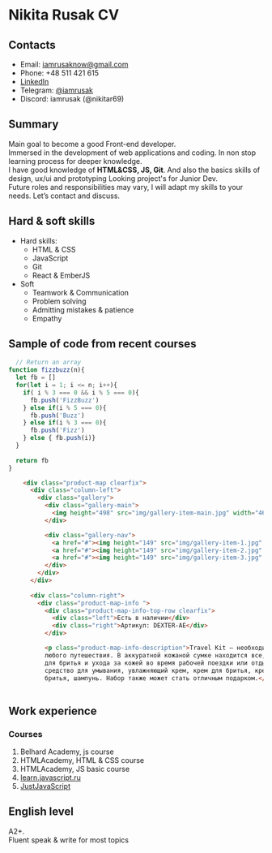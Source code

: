 # Nikita Rusak CV
## Contacts

 - Email: iamrusaknow@gmail.com
 - Phone: +48 511 421 615
 - [LinkedIn](https://www.linkedin.com/in/iamrusak/)
 - Telegram: [@iamrusak](https://t.me/iamrusak)
 - Discord: iamrusak (@nikitar69)

## Summary
Main goal to become a good Front-end developer.  
Immersed in the development of web applications and coding. In non stop learning process for deeper knowledge.  
I have good knowledge of **HTML&CSS, JS, Git**. And also the basics skills of design, ux/ui and prototyping
Looking project's for Junior Dev.  
Future roles and responsibilities may vary, I will adapt my skills to your needs. Let’s contact and discuss.  

## Hard & soft skills

- Hard skills:
    * HTML & CSS
    * JavaScript
    * Git
    * React & EmberJS
- Soft
    * Teamwork & Communication     
    * Problem solving        
    * Admitting mistakes & patience
    * Empathy


## Sample of code from recent courses

```js
  // Return an array
function fizzbuzz(n){
  let fb = []
  for(let i = 1; i <= n; i++){
    if( i % 3 === 0 && i % 5 === 0){
      fb.push('FizzBuzz')
    } else if(i % 5 === 0){
      fb.push('Buzz')
    } else if(i % 3 === 0){
      fb.push('Fizz')
    } else { fb.push(i)}
  }
  
  return fb
}
```
```html
    <div class="product-map clearfix">
      <div class="column-left">  
        <div class="gallery">
          <div class="gallery-main">
            <img height="498" src="img/gallery-item-main.jpg" width="460" alt="dexter-ae">
          </div>

          <div class="gallery-nav"> 
            <a href="#"><img height="149" src="img/gallery-item-1.jpg" width="140" alt="dexter-ae"></a>
            <a href="#"><img height="149" src="img/gallery-item-2.jpg" width="140" alt="dexter-ae"></a>
            <a href="#"><img height="149" src="img/gallery-item-3.jpg" width="140" alt="dexter-ae"></a>
          </div>
        </div>
      </div>
      
      <div class="column-right">
        <div class="product-map-info ">
          <div class="product-map-info-top-row clearfix">
            <div class="left">Есть в наличии</div>
            <div class="right">Артикул: DEXTER-AE</div>
          </div>

          <p class="product-map-info-description">Travel Kit – необходимый аксессуар во время
          любого путешествия. В аккуратной кожаной сумке находится все, что нужно
          для бритья и ухода за кожей во время рабочей поездки или отдыха:
          средство для умывания, увлажняющий крем, крем для бритья, крем после
          бритья, шампунь. Набор также может стать отличным подарком.</p>
          
```
## Work experience

### Courses

 1. Belhard Academy, js course
 2. HTMLAcademy, HTML & CSS course
 3. HTMLAcademy, JS basic course 
 4. [learn.javascript.ru ](https://javascript.info/)
 5.  [JustJavaScript](https://justjavascript.com/)

## English level

A2+.  
Fluent speak & write for most topics

